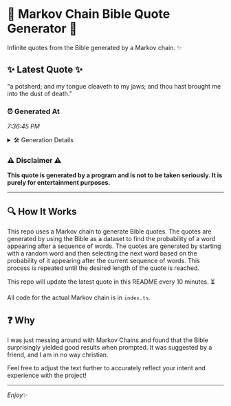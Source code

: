 # 📖 Markov Chain Bible Quote Generator 📖

Infinite quotes from the Bible generated by a Markov chain. ✨

## ✨ Latest Quote ✨
"a potsherd; and my tongue cleaveth to my jaws; and thou hast brought me into the dust of death."

### ⏰ Generated At
*7:36:45 PM*

<details>
    <summary>🛠️ Generation Details</summary>
    <p>
        <strong>🌱 Seed:</strong> a<br>
        <strong>🔄 Iterations:</strong> 18<br>
        <strong>📜 Context History:</strong><br>[ a ]: potsherd;<br>[ a, potsherd; ]: and<br>[ a, potsherd;, and ]: my<br>[ a, potsherd;, and, my ]: tongue<br>[ a, potsherd;, and, my, tongue ]: cleaveth<br>[ a, potsherd;, and, my, tongue, cleaveth ]: to<br>[ potsherd;, and, my, tongue, cleaveth, to ]: my<br>[ and, my, tongue, cleaveth, to, my ]: jaws;<br>[ my, tongue, cleaveth, to, my, jaws; ]: and<br>[ tongue, cleaveth, to, my, jaws;, and ]: thou<br>[ cleaveth, to, my, jaws;, and, thou ]: hast<br>[ to, my, jaws;, and, thou, hast ]: brought<br>[ my, jaws;, and, thou, hast, brought ]: me<br>[ jaws;, and, thou, hast, brought, me ]: into<br>[ and, thou, hast, brought, me, into ]: the<br>[ thou, hast, brought, me, into, the ]: dust<br>[ hast, brought, me, into, the, dust ]: of<br>[ brought, me, into, the, dust, of ]: death.<br>
    </p>
</details>

### ⚠️ Disclaimer ⚠️
**This quote is generated by a program and is not to be taken seriously. It is purely for entertainment purposes.**

---

## 🔍 How It Works

This repo uses a Markov chain to generate Bible quotes. The quotes are generated by using the Bible as a dataset to find the probability of a word appearing after a sequence of words. The quotes are generated by starting with a random word and then selecting the next word based on the probability of it appearing after the current sequence of words. This process is repeated until the desired length of the quote is reached.

This repo will update the latest quote in this README every 10 minutes. ⏳

All code for the actual Markov chain is in `index.ts`.

## ❓ Why

I was just messing around with Markov Chains and found that the Bible surprisingly yielded good results when prompted. 
It was suggested by a friend, and I am in no way christian.

Feel free to adjust the text further to accurately reflect your intent and experience with the project!

---

*Enjoy*✨
